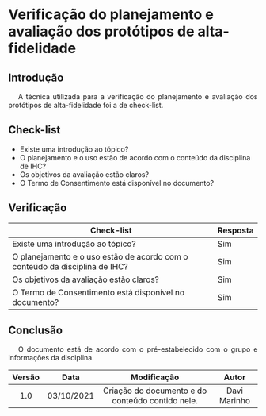 # Verificação do planejamento e avaliação dos protótipos de alta-fidelidade

## Introdução
<p style="text-indent: 20px; text-align: justify">
A técnica utilizada para a verificação do planejamento e avaliação dos protótipos de alta-fidelidade foi a de check-list.
</p>

## Check-list 
* Existe uma introdução ao tópico?
* O planejamento e o uso estão de acordo com o conteúdo da disciplina de IHC?
* Os objetivos da avaliação estão claros?
* O Termo de Consentimento está disponível no documento?

## Verificação

| Check-list                                                                  | Resposta |
|---|---|
| Existe uma introdução ao tópico?                                            | Sim |
| O planejamento e o uso estão de acordo com o conteúdo da disciplina de IHC? | Sim |
| Os objetivos da avaliação estão claros?                                     | Sim |
| O Termo de Consentimento está disponível no documento?                      | Sim |

## Conclusão
<p style="text-indent: 20px; text-align: justify">
O documento está de acordo com o pré-estabelecido com o grupo e informações da disciplina.
</p>

| Versão | Data| Modificação|Autor|
| :--: | :--: | :--: | :--:|
| 1.0 | 03/10/2021 | Criação do documento e do conteúdo contido nele. | Davi Marinho |
